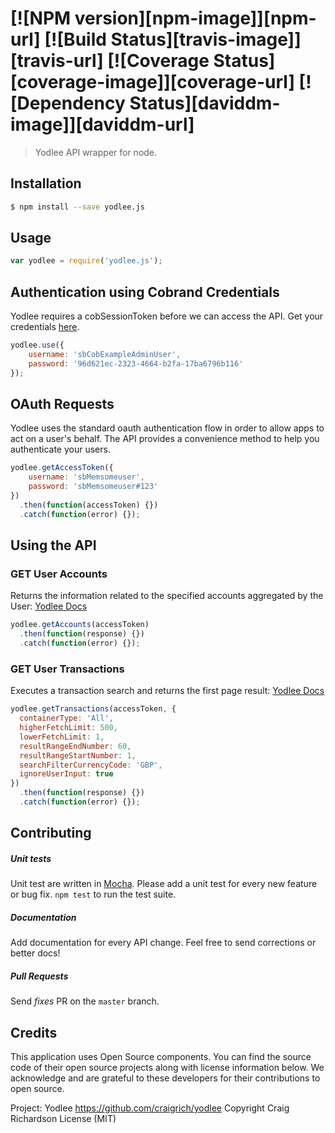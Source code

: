#  [![NPM version][npm-image]][npm-url] [![Build Status][travis-image]][travis-url] [![Coverage Status][coverage-image]][coverage-url] [![Dependency Status][daviddm-image]][daviddm-url]

> Yodlee API wrapper for node.


## Installation

```sh
$ npm install --save yodlee.js
```

## Usage

```js
var yodlee = require('yodlee.js');
```


## Authentication using Cobrand Credentials
Yodlee requires a cobSessionToken before we can access the API. Get your credentials [here](https://devnow.yodlee.com).

```js
yodlee.use({
    username: 'sbCobExampleAdminUser',
    password: '96d621ec-2323-4664-b2fa-17ba6796b116'
});

```

## OAuth Requests
Yodlee uses the standard oauth authentication flow in order to allow apps to act on a user's behalf. The API provides a convenience method to help you authenticate your users.

```js
yodlee.getAccessToken({
    username: 'sbMemsomeuser',
    password: 'sbMemsomeuser#123'
})
  .then(function(accessToken) {})
  .catch(function(error) {});

```

## Using the API
### GET User Accounts
Returns the information related to the specified accounts aggregated by the User: [Yodlee Docs](https://developer.yodlee.com/Aggregation_API/Aggregation_Services_Guide/Aggregation_REST_API_Reference/getSiteAccounts)


```js
yodlee.getAccounts(accessToken)
  .then(function(response) {})
  .catch(function(error) {});

```

### GET User Transactions
Executes a transaction search and returns the first page result: [Yodlee Docs](https://developer.yodlee.com/Aggregation_API/Aggregation_Services_Guide/Aggregation_REST_API_Reference/executeUserSearchRequest)

```js
yodlee.getTransactions(accessToken, {
  containerType: 'All',
  higherFetchLimit: 500,
  lowerFetchLimit: 1,
  resultRangeEndNumber: 60,
  resultRangeStartNumber: 1,
  searchFilterCurrencyCode: 'GBP',
  ignoreUserInput: true
})
  .then(function(response) {})
  .catch(function(error) {});

```

## Contributing

##### Unit tests
Unit test are written in [Mocha](http://visionmedia.github.io/mocha/). Please add a unit test for every new feature or bug fix. `npm test` to run the test suite.  

##### Documentation
Add documentation for every API change. Feel free to send corrections or better docs!  

##### Pull Requests
Send _fixes_ PR on the `master` branch.


## Credits
This application uses Open Source components. You can find the source code of their open source projects along with license information below. We acknowledge and are grateful to these developers for their contributions to open source.

Project: Yodlee https://github.com/craigrich/yodlee
Copyright Craig Richardson
License (MIT)
